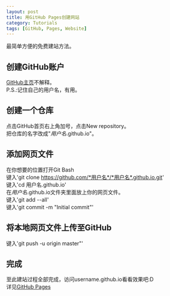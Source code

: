 ```yaml
---
layout: post
title: 用GitHub Pages创建网站
category: Tutorials
tags: [GitHub, Pages, Website]
---
```


最简单方便的免费建站方法。

## 创建GitHub账户
[GitHub主页](https://github.com)不解释。    
P.S.:记住自己的用户名，有用。    

## 创建一个仓库
点击GitHub首页右上角加号，点击New repository。    
把仓库的名字改成"*用户名*.github.io"。    

## 添加网页文件
在你想要的位置打开Git Bash    
键入'git clone https://github.com/*用户名*/*用户名*.github.io.git'    
键入'cd 用户名.github.io'    
在*用户名*.github.io文件夹里面放上你的网页文件。    
键入'git add --all'    
键入'git commit -m "Initial commit"'    

## 将本地网页文件上传至GitHub
键入'git push -u origin master"'    

## 完成
至此建站过程全部完成，访问username.github.io看看效果吧:D    
详见[GitHub Pages](https://pages.github.com)
